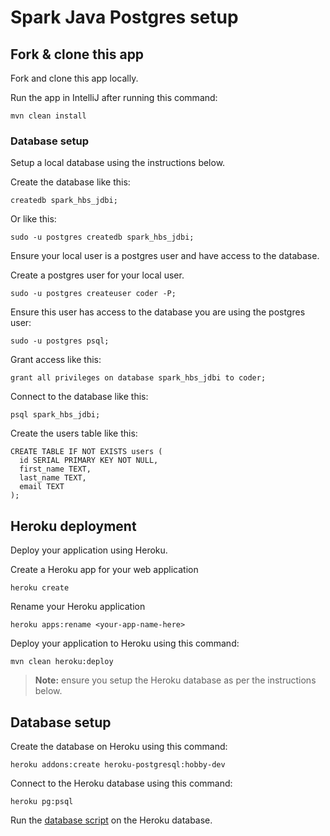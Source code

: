 # Spark Java Postgres setup

## Fork & clone this app

Fork and clone this app locally.

Run the app in IntelliJ after running this command:

```
mvn clean install
```

### Database setup

Setup a local database using the instructions below.


Create  the database like this:

```
createdb spark_hbs_jdbi;
```

Or like this:

```
sudo -u postgres createdb spark_hbs_jdbi;
```

Ensure your local user is a postgres user and have access to the database.

Create a postgres user for your local user.

```
sudo -u postgres createuser coder -P;
```

Ensure this user has access to the database you are using the postgres user:


```
sudo -u postgres psql;
```

Grant access like this:

```
grant all privileges on database spark_hbs_jdbi to coder;
```

Connect to the database like this:

```
psql spark_hbs_jdbi;
```

Create the users table like this:

```
CREATE TABLE IF NOT EXISTS users (
  id SERIAL PRIMARY KEY NOT NULL,
  first_name TEXT,
  last_name TEXT,
  email TEXT
);
```



## Heroku deployment

Deploy your application using Heroku.

Create a Heroku app for your web application

```
heroku create
```

Rename your Heroku application

```
heroku apps:rename <your-app-name-here>
```

Deploy your application to Heroku using this command:

```
mvn clean heroku:deploy
```

> **Note:**  ensure you setup the Heroku database as per the instructions below.

## Database setup

Create the database on Heroku using this command:

```
heroku addons:create heroku-postgresql:hobby-dev
```

Connect to the Heroku database using this command:

```
heroku pg:psql
```

Run the [database script](./sql/database_script) on the Heroku database.